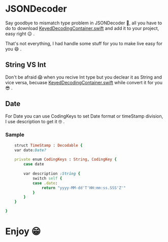 
# JSONDecoder

Say goodbye to mismatch type problem in JSONDecoder 🎉, all you have to do to download [KeyedDecodingContainer.swift](https://github.com/fadizant/JSONDecoder/raw/master/KeyedDecodingContainer.swift) and add it to your project, easy right 😉 .

That's not everything, I had handle some stuff for you to make live easy for you 😄 .

## String VS Int
Don't be afraid 😱 when you recive Int type but you declear it as String and vice versa, becuase [KeyedDecodingContainer.swift](https://github.com/fadizant/JSONDecoder/raw/master/KeyedDecodingContainer.swift) while convert it for you 😎 .

## Date
For Date you can use CodingKeys to set Date format or timeStamp division, I use description to get it 🤓 .

### Sample
```ruby
    struct TimeStamp : Decodable {
    var date:Date?
    
    private enum CodingKeys : String, CodingKey {
        case date
        
        var description :String {
            switch self {
            case .date:
                return "yyyy-MM-dd'T'HH:mm:ss.SSS'Z'"
            }
        }
    }

}
```

# Enjoy 😁
